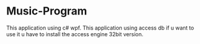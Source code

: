 # Music-Program
This application using c# wpf.
This application using access db if u want to use it u have to install the access engine 32bit version.
